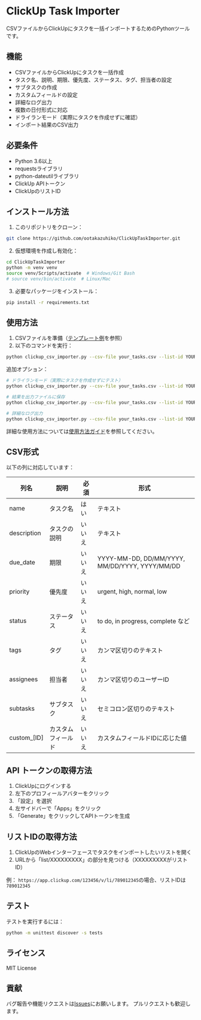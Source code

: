 # ClickUp Task Importer

CSVファイルからClickUpにタスクを一括インポートするためのPythonツールです。

## 機能

- CSVファイルからClickUpにタスクを一括作成
- タスク名、説明、期限、優先度、ステータス、タグ、担当者の設定
- サブタスクの作成
- カスタムフィールドの設定
- 詳細なログ出力
- 複数の日付形式に対応
- ドライランモード（実際にタスクを作成せずに確認）
- インポート結果のCSV出力

## 必要条件

- Python 3.6以上
- requestsライブラリ
- python-dateutilライブラリ
- ClickUp APIトークン
- ClickUpのリストID

## インストール方法

1. このリポジトリをクローン：
```bash
git clone https://github.com/ootakazuhiko/ClickUpTaskImporter.git
```

2. 仮想環境を作成し有効化：
```bash
cd ClickUpTaskImporter
python -m venv venv
source venv/Scripts/activate  # Windows/Git Bash
# source venv/bin/activate  # Linux/Mac
```

3. 必要なパッケージをインストール：
```bash
pip install -r requirements.txt
```

## 使用方法

1. CSVファイルを準備（[テンプレート例](./template/tasks_template.csv)を参照）
2. 以下のコマンドを実行：

```bash
python clickup_csv_importer.py --csv-file your_tasks.csv --list-id YOUR_LIST_ID --api-token YOUR_API_TOKEN
```

追加オプション：
```bash
# ドライランモード（実際にタスクを作成せずにテスト）
python clickup_csv_importer.py --csv-file your_tasks.csv --list-id YOUR_LIST_ID --api-token YOUR_API_TOKEN --dry-run

# 結果を出力ファイルに保存
python clickup_csv_importer.py --csv-file your_tasks.csv --list-id YOUR_LIST_ID --api-token YOUR_API_TOKEN --output results.csv

# 詳細なログ出力
python clickup_csv_importer.py --csv-file your_tasks.csv --list-id YOUR_LIST_ID --api-token YOUR_API_TOKEN --verbose
```

詳細な使用方法については[使用方法ガイド](./usage-instructions.md)を参照してください。

## CSV形式

以下の列に対応しています：

| 列名 | 説明 | 必須 | 形式 |
|-----|------|-----|-----|
| name | タスク名 | はい | テキスト |
| description | タスクの説明 | いいえ | テキスト |
| due_date | 期限 | いいえ | YYYY-MM-DD, DD/MM/YYYY, MM/DD/YYYY, YYYY/MM/DD |
| priority | 優先度 | いいえ | urgent, high, normal, low |
| status | ステータス | いいえ | to do, in progress, complete など |
| tags | タグ | いいえ | カンマ区切りのテキスト |
| assignees | 担当者 | いいえ | カンマ区切りのユーザーID |
| subtasks | サブタスク | いいえ | セミコロン区切りのテキスト |
| custom_[ID] | カスタムフィールド | いいえ | カスタムフィールドIDに応じた値 |

## API トークンの取得方法

1. ClickUpにログインする
2. 左下のプロフィールアバターをクリック
3. 「設定」を選択
4. 左サイドバーで「Apps」をクリック
5. 「Generate」をクリックしてAPIトークンを生成

## リストIDの取得方法

1. ClickUpのWebインターフェースでタスクをインポートしたいリストを開く
2. URLから「list/XXXXXXXXX」の部分を見つける（XXXXXXXXXがリストID）

例： `https://app.clickup.com/123456/v/li/789012345`の場合、リストIDは`789012345`

## テスト

テストを実行するには：

```bash
python -m unittest discover -s tests
```

## ライセンス

MIT License

## 貢献

バグ報告や機能リクエストは[Issues](https://github.com/ootakazuhiko/ClickUpTaskImporter/issues)にお願いします。
プルリクエストも歓迎します。